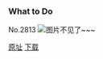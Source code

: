 ### What to Do
No.2813
![图片不见了~~~](https://imgs.xkcd.com/comics/what_to_do.png)

[原址](https://xkcd.com//2813) [下载](https://imgs.xkcd.com/comics/what_to_do.png)

